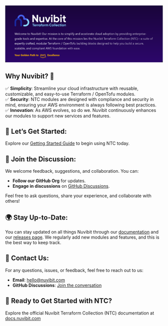 <a href="https://nuvibit.com/"><img src="https://raw.githubusercontent.com/nuvibit-terraform-collection/.github/main/profile/banner.png" alt="Nuvibit" width="1220"></a>

##  Why Nuvibit? 🤔

✅ **Simplicity**: Streamline your cloud infrastructure with reusable, customizable, and easy-to-use Terraform / OpenTofu modules.\
✅ **Security**: NTC modules are designed with compliance and security in mind, ensuring your AWS environment is always following best practices.\
✅ **Innovation**: As AWS evolves, so do we. Nuvibit continuously enhances our modules to support new services and features.


## 🚀 Let’s Get Started:

Explore our [Getting Started Guide](https://docs.nuvibit.com/getting-started) to begin using NTC today.


## 💬 Join the Discussion:

We welcome feedback, suggestions, and collaboration. You can:
- **Follow our GitHub Org** for updates.
- **Engage in discussions** on [GitHub Discussions](https://github.com/orgs/nuvibit-terraform-collection/discussions).

Feel free to ask questions, share your experience, and collaborate with others!


## 🌍 Stay Up-to-Date:

You can stay updated on all things Nuvibit through our [documentation](https://docs.nuvibit.com) and our [releases page](https://docs.nuvibit.com/ntc-releases). 
We regularly add new modules and features, and this is the best way to keep track.


## 💬 Contact Us:

For any questions, issues, or feedback, feel free to reach out to us:

- **Email**: [hello@nuvibit.com](mailto:hello@nuvibit.com)
- **GitHub Discussions**: [Join the conversation](https://github.com/orgs/nuvibit-terraform-collection/discussions)


## 🚀 Ready to Get Started with NTC?

Explore the official Nuvibit Terraform Collection (NTC) documentation at [docs.nuvibit.com](https://docs.nuvibit.com)
